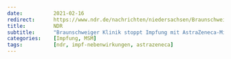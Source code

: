 ```yaml
---
date:          2021-02-16
redirect:      https://www.ndr.de/nachrichten/niedersachsen/Braunschweiger-Klinik-stoppt-Impfung-mit-AstraZeneca-Mittel,astrazeneca162.html
title:         NDR
subtitle:      "Braunschweiger Klinik stoppt Impfung mit AstraZeneca-Mittel"
categories:    [Impfung, MSM]
tags:          [ndr, impf-nebenwirkungen, astrazeneca]
---
```

